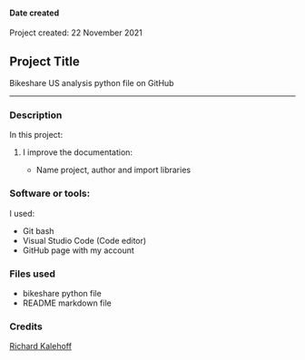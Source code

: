 #### Date created

Project created: 22 November 2021

## Project Title

Bikeshare US analysis python file on GitHub

---

### Description

In this project:

1.  I improve the documentation:

    - Name project, author and import libraries

### Software or tools:

I used:

- Git bash
- Visual Studio Code (Code editor)
- GitHub page with my account

### Files used

- bikeshare python file
- README markdown file

### Credits

[Richard Kalehoff](https://github.com/richardkalehoff)
